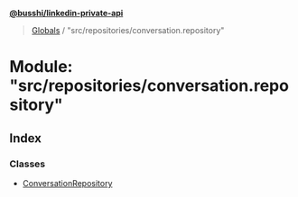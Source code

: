 **[@busshi/linkedin-private-api](../README.md)**

> [Globals](../globals.md) / "src/repositories/conversation.repository"

# Module: "src/repositories/conversation.repository"

## Index

### Classes

* [ConversationRepository](../classes/_src_repositories_conversation_repository_.conversationrepository.md)
